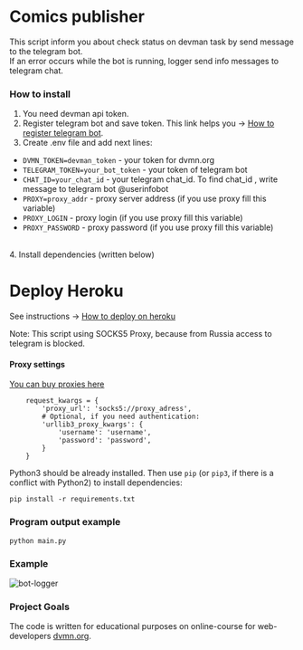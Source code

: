 # Comics publisher

This script inform you about check status on devman task by send message to the telegram bot.<br>
If an error occurs while the bot is running, logger send info messages to telegram chat.

### How to install

1. You need devman api token.
2. Register telegram bot and save token. This link helps you -> [How to register telegram bot](https://smmplanner.com/blog/otlozhennyj-posting-v-telegram/).
3. Create .env file and add next lines:
* ```DVMN_TOKEN=devman_token``` - your token for dvmn.org
* ```TELEGRAM_TOKEN=your_bot_token``` - your token of telegram bot
* ```CHAT_ID=your_chat_id``` - your telegram chat_id. To find chat_id , write message to telegram bot @userinfobot
* ```PROXY=proxy_addr``` - proxy server address (if you use proxy fill this variable)
* ```PROXY_LOGIN``` - proxy login (if you use proxy fill this variable)
* ```PROXY_PASSWORD``` - proxy password (if you use proxy fill this variable)
<br> 
4. Install dependencies (written below)

# Deploy Heroku
See instructions -> [How to deploy on heroku](https://devcenter.heroku.com/articles/git)

Note: This script using SOCKS5 Proxy, because from Russia access to telegram is blocked.
#### Proxy settings
[You can buy proxies here](https://proxy6.net)
```
    request_kwargs = {
        'proxy_url': 'socks5://proxy_adress',
        # Optional, if you need authentication:
        'urllib3_proxy_kwargs': {
            'username': 'username',
            'password': 'password',
        }
    }
```
Python3 should be already installed. 
Then use `pip` (or `pip3`, if there is a conflict with Python2) to install dependencies:
```
pip install -r requirements.txt
```
### Program output example
```
python main.py
```
### Example
<img src="https://i.ibb.co/qx4L0fS/bot-logger.png" alt="bot-logger" border="0"></a><br />
### Project Goals

The code is written for educational purposes on online-course for web-developers [dvmn.org](https://dvmn.org/).